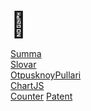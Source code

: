 <span style="font-size:40px">👋</span>
<br>

<a href="https://7cqupg.mimo.run/index.html">Summa</a> 
<br>
<a href="https://asl2gj.mimo.run/index.html">Slovar</a> 
<br>
<a href="https://5mv5n0.mimo.run/index.html">OtpusknoyPullari</a> 
<br>
<a href="https://clm2mk.mimo.run/index.html">ChartJS</a> 
<br>
<a href="https://0ihpyg.mimo.run/index.html">Counter</a> 
<a href="https://xhqd3p.mimo.run/test.html">Patent<a/>